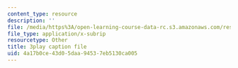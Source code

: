 ```yaml
---
content_type: resource
description: ''
file: /media/https%3A/open-learning-course-data-rc.s3.amazonaws.com/res-18-007-calculus-revisited-multivariable-calculus-fall-2011/4a17b0ce43d05daa94537eb5130ca005_NG9hkGQwT3k.vtt
file_type: application/x-subrip
resourcetype: Other
title: 3play caption file
uid: 4a17b0ce-43d0-5daa-9453-7eb5130ca005
---
```

